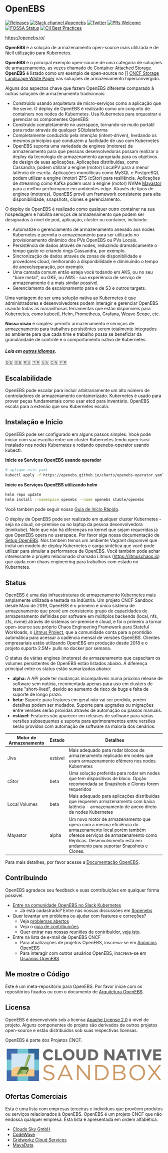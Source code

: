 # OpenEBS

[![Releases](https://img.shields.io/github/release/openebs/openebs/all.svg?style=flat-square)](https://github.com/openebs/openebs/releases)
[![Slack channel #openebs](https://img.shields.io/badge/slack-openebs-brightgreen.svg?logo=slack)](https://kubernetes.slack.com/messages/openebs)
[![Twitter](https://img.shields.io/twitter/follow/openebs.svg?style=social&label=Follow)](https://twitter.com/intent/follow?screen_name=openebs)
[![PRs Welcome](https://img.shields.io/badge/PRs-welcome-brightgreen.svg?style=flat-square)](https://github.com/openebs/openebs/blob/master/CONTRIBUTING.md)
[![FOSSA Status](https://app.fossa.com/api/projects/git%2Bgithub.com%2Fopenebs%2Fopenebs.svg?type=shield)](https://app.fossa.com/projects/git%2Bgithub.com%2Fopenebs%2Fopenebs?ref=badge_shield)
[![CII Best Practices](https://bestpractices.coreinfrastructure.org/projects/1754/badge)](https://bestpractices.coreinfrastructure.org/projects/1754)

https://openebs.io/

**OpenEBS** é a solução de armazenamento open-source mais utilizada e de fácil utilização para Kubernetes.

**OpenEBS** é o principal exemplo open-source de uma categoria de soluções de armazenamento, as vezes chamado de [Container Attached Storage](https://www.cncf.io/blog/2018/04/19/container-attached-storage-a-primer/). **OpenEBS** é listado como um exemplo de open-source no [] [CNCF Storage Landscape White Paper](https://github.com/cncf/sig-storage/blob/master/CNCF%20Storage%20Landscape%20-%20White%20Paper.pdf) nas soluções de armazenamento hiperconvergido.

Alguns dos aspectos chave que fazem OpenEBS diferente comparado à outras soluções de armazenamento tradicionais:
- Construído usando arquitetura de micro-serviços como a aplicação que lhe serve. O deploy de OpenEBS é realizado como um conjunto de containers nos nodes de Kubernetes. Usa Kubernetes para orquestrar e gerenciar os componentes OpenEBS
- Construído completamente no userspace, tornando-se muito portátil para rodar através de qualquer SO/plataforma
- Completamente conduzido pela intenção (intent-driven), herdando os mesmos princípios que conduzem a facilidade de uso com Kubernetes
- OpenEBS suporta uma variedade de engines (motores) de armazenamento para que pessoas desenvolvedoras possam realizar o deploy da tecnologia de armazenamento apropriada para os objetivos de design de suas aplicações. Aplicações distribuidas, como Cassandra, podem utilizar a engine (motor) LocalPV para a menor latência de escrita. Aplicações monolíticas como MySQL e PostgreSQL podem utilizar a engine (motor) ZFS (cStor) para resiliência. Aplicações de streaming como Kafka podem usar a engine (motor) NVMe [Mayastor](https://github.com/openebs/Mayastor) para a melhor performance em ambientes edge. Através de tipos de engines (motores), OpenEBS provê um framework consistente para alta disponibilidade, snapshots, clones e gerenciamento.

O deploy de OpenEBS é realizado como qualquer outro container na sua hospedagem e habilita serviços de armazenamento que podem ser designados à nível de pod, aplicação, cluster ou container, incluindo:
- Automatize o gerenciamento de armazenamento anexado aos nodes Kubernetes e permita o armazenamento para ser utilizado no provisionamento dinâmico dos PVs OpenEBS ou PVs Locais.
- Persistência de dados através de nodes, reduzindo dramaticamente o tempo gasto re-criando rings Cassandra, por exemplo.
- Sincronização de dados através de zonas de disponibilidade e provedores cloud, melhorando a disponibilidade e diminuindo o tempo de anexo/separação, por exemplo.
- Uma camada comum então esteja você todando em AKS, ou no seu "bare metal", ou GKE, ou AWS - sua experiência de serviço de armazenamento é a mais similar possível.
- Gerenciamento de escalonamento para e de S3 e outros targets.

Uma vantagem de ser uma solução nativa ao Kubernetes é que administradores e desenvolvedores podem interagir e gerenciar OpenEBS usando todas as maravilhosas ferramentas que estão disponíveis para Kubernetes, como kubectl, Helm, Prometheus, Grafana, Weave Scope, etc.

**Nossa visão** é simples: permitir armazenamento e serviços de armazenamento para trabalhos persistêntes serem totalmente integrados ao ambiente para que cada time e trabalho possa se beneficiar da granularidade de controle e o comportamento nativo de Kubernetes.

#### *Leia em [outros idiomas](translations/TRANSLATIONS.md).*

[🇩🇪](README.de.md)
[:uk:](/README.md)
[🇷🇺](README.ru.md)
[🇹🇷](README.tr.md)
[🇺🇦](README.ua.md)
[🇨🇳](README.zh.md)
[🇫🇷](README.fr.md)

## Escalabilidade

OpenEBS pode escalar para incluir arbitrariamente um alto número de controladores de armazenamento containerizado. Kubernetes é usado para prover peças fundamentais como usar etcd para inventário. OpenEBS escala para a extenão que seu Kubernetes escala.

## Instalação e Inicio

OpenEBS pode ser configurado em alguns passos simples. Você pode iniciar com sua escolha entre um cluster Kubernetes tendo open-iscsi instalado nos nodes Kubernetes e rodando openebs-operator usando kubectl.

**Inicie os Serviços OpenEBS usando operador**
```bash
# aplique este yaml
kubectl apply -f https://openebs.github.io/charts/openebs-operator.yaml
```

**Inicie os Serviços OpenEBS utilizando helm**
```bash
helm repo update
helm install --namespace openebs --name openebs stable/openebs
```

Você também pode seguir nosso [Guia de Início Rápido](https://docs.openebs.io/docs/overview.html).

O deploy de OpenEBS pode ser realizado em qualquer cluster Kubernetes - seja na cloud, on-premise ou no laptop da pessoa desenvolvedora (minikube). Note que não há diferenças no kernel que sejam requeridas já que OpenEBS opera no userspace. Por favor siga nossa documentação de [Setup OpenEBS](https://docs.openebs.io/docs/overview.html). Nós também temos um ambiente Vagrant disponível que inclui um modelo de deploy Kubernetes e carga sintética que você pode utilizar para simular a performance de OpenEBS. Você também pode achar interessante o projeto relacionado chamado Litmus (https://litmuschaos.io) que ajuda com chaos engineering para trabalhos com estado no Kubernetes.

## Status

OpenEBS é uma das infraestruturas de armazenamento Kubernetes mais amplamente utilizada e testada na indústria. Um projeto CNCF Sandbox desde Maio de 2019, OpenEBS é o primeiro e único sistema de armazenamento que provê um consistente grupo de capacidades de armazenamento definidas por software em múltiplos backends (local, nfs, zfs, nvme) através de sistemas on-premise e cloud, e foi o primeiro a tornar open-source seu próprio Chaos Engineering Framework para Stateful Workloads, o [Litmus Project](https://litmuschaos.io), que a comunidade conta para a prontidão automática para acessar a cadência mensal de versões OpenEBS. Clientes empresariais estão utilizando OpenEBS em produção desde 2018 e o projeto suporta 2.5M+ pulls no docker por semana.

O status de várias engines (motores) de armazenamento que capacitam os volumes persistentes de OpenEBS estão listados abaixo. A diferença principal entre os status estão sumarizadas abaixo:
- **alpha:** A API pode ter mudanças incompatíveis numa próxima release de software sem notícia, recomentada apenas para uso em clusters de teste "short-lived", devido ao aumento de risco de bugs e falta de suporte de longo prazo.
- **beta:** Suporte para features em geral não vai ser perdido, porém detalhes podem ser mudados. Suporte para upgrades ou migrações entre versões serão providas através de automação ou passos manuais.
- **estável:** Features vão aparecer em releases de software para várias versões subsequentes e suporte para aprimoramentos entre versões serão providos com automação de software na maioria dos cenários.

| Motor de Armazenamento | Estado | Detalhes |
|---|---|---|
| Jiva | estável | Mais adequado para rodar blocos de armazenamento replicado em nodes que usam armazenamento efêmero nos nodes Kubernetes |
| cStor | beta | Uma solução preferida para rodar em nodes que tem dispositivos de bloco. Opção recomendada se Snapshots e Clones forem requeridos |
| Local Volumes | beta | Mais adequado para aplicações distribuídas que requerem armazenamento com baixa latência - armazenamento de anexo direto de nodes Kubernetes |
| Mayastor | alpha | Um novo motor de armazenamento que opera com a mesma eficiência do armazenamento local porém também oferece serviços de armazenamento como Réplicas. Desenvolvimento está em andamento para suportar Snapshots e Clones. |

Para mais detalhes, por favor acesse a [Documentação OpenEBS](https://docs.openebs.io/docs/next/quickstart.html).

## Contribuindo

OpenEBS agradece seu feedback e suas contribuições em qualquer forma possível.

- [Entre na comunidade OpenEBS no Slack Kubernetes](https://kubernetes.slack.com)
  - Já está cadastrado? Entre nas nossas discussões em [#openebs](https://kubernetes.slack.com/messages/openebs/)
- Quer levantar um problema ou ajudar com features e correções?
  - Veja [problemas abertos](https://github.com/openebs/openebs/issues)
  - Veja o [guia de contribuições](/CONTRIBUTING.md)
  - Quer entrar nas nossas reuniões de contribuidor, [veja isto](/community/README.md).
- Entre na lista de e-mail de OpenEBS CNCF
  - Para atualizações de projetos OpenEBS, inscreva-se em [Anúncios OpenEBS](https://lists.cncf.io/g/cncf-openebs-announcements)
  - Para interagir com outros usuários OpenEBS, inscreva-se em [Usuários OpenEBS](https://lists.cncf.io/g/cncf-openebs-users)

## Me mostre o Código

Este é um meta-repositório para OpenEBS. Por favor inicie com os repositórios fixados ou com o documento de [Arquitetura OpenEBS](/contribute/design/README.md).

## Licensa

OpenEBS é desenvolvido sob a licensa [Apache License 2.0](https://github.com/openebs/openebs/blob/master/LICENSE) à nível de projeto. Alguns componentes do projeto são derivados de outros projetos open-source e estão distribuídos sob suas respectivas licensas.

OpenEBS é parte dos Projetos CNCF.

[![CNCF Sandbox Project](https://raw.githubusercontent.com/cncf/artwork/master/other/cncf-sandbox/horizontal/color/cncf-sandbox-horizontal-color.png)](https://landscape.cncf.io/selected=open-ebs)

## Ofertas Comerciais

Esta é uma lista com empresas terceiras e indivíduos que provêem produtos ou serviços relacionados à OpenEBS. OpenEBS é um projeto CNCF que não endossa qualquer empresa. Esta lista é apresentada em ordem alfabética.
- [Clouds Sky GmbH](https://cloudssky.com/en/)
- [CodeWave](https://codewave.eu/)
- [Gridworkz Cloud Services](https://gridworkz.com/)
- [MayaData](https://mayadata.io/)
